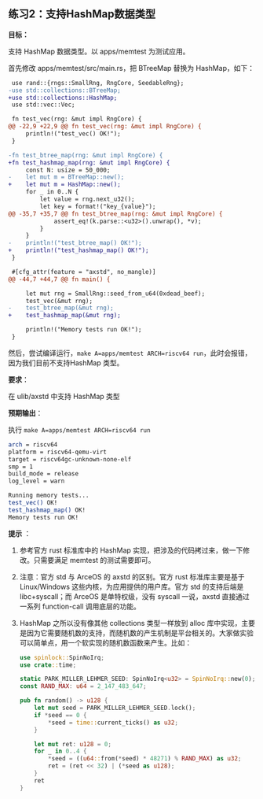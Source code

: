 ## 练习2：支持HashMap数据类型



**目标：**

支持 HashMap 数据类型。以 apps/memtest 为测试应用。

首先修改 apps/memtest/src/main.rs，把 BTreeMap 替换为 HashMap，如下：

```diff
 use rand::{rngs::SmallRng, RngCore, SeedableRng};
-use std::collections::BTreeMap;
+use std::collections::HashMap;
 use std::vec::Vec;

 fn test_vec(rng: &mut impl RngCore) {
@@ -22,9 +22,9 @@ fn test_vec(rng: &mut impl RngCore) {
     println!("test_vec() OK!");
 }

-fn test_btree_map(rng: &mut impl RngCore) {
+fn test_hashmap_map(rng: &mut impl RngCore) {
     const N: usize = 50_000;
-    let mut m = BTreeMap::new();
+    let mut m = HashMap::new();
     for _ in 0..N {
         let value = rng.next_u32();
         let key = format!("key_{value}");
@@ -35,7 +35,7 @@ fn test_btree_map(rng: &mut impl RngCore) {
             assert_eq!(k.parse::<u32>().unwrap(), *v);
         }
     }
-    println!("test_btree_map() OK!");
+    println!("test_hashmap_map() OK!");
 }

 #[cfg_attr(feature = "axstd", no_mangle)]
@@ -44,7 +44,7 @@ fn main() {

     let mut rng = SmallRng::seed_from_u64(0xdead_beef);
     test_vec(&mut rng);
-    test_btree_map(&mut rng);
+    test_hashmap_map(&mut rng);

     println!("Memory tests run OK!");
 }
```

然后，尝试编译运行，`make A=apps/memtest ARCH=riscv64 run`，此时会报错，因为我们目前不支持HashMap 类型。



**要求**：

在 ulib/axstd 中支持 HashMap 类型



**预期输出**：

执行 `make A=apps/memtest ARCH=riscv64 run`

```sh
arch = riscv64
platform = riscv64-qemu-virt
target = riscv64gc-unknown-none-elf
smp = 1
build_mode = release
log_level = warn

Running memory tests...
test_vec() OK!
test_hashmap_map() OK!
Memory tests run OK!
```



**提示** ：

1. 参考官方 rust 标准库中的 HashMap 实现，把涉及的代码拷过来，做一下修改。只需要满足 memtest 的测试需要即可。

2. 注意：官方 std 与 ArceOS 的 axstd 的区别。官方 rust 标准库主要是基于 Linux/Windows 这些内核，为应用提供的用户库。官方 std 的支持后端是 libc+syscall；而 ArceOS 是单特权级，没有 syscall 一说，axstd 直接通过一系列 function-call 调用底层的功能。

3. HashMap 之所以没有像其他 collections 类型一样放到 alloc 库中实现，主要是因为它需要随机数的支持，而随机数的产生机制是平台相关的。大家做实验可以简单点，用一个软实现的随机数函数来产生。比如：

   ```rust
   use spinlock::SpinNoIrq;
   use crate::time;
   
   static PARK_MILLER_LEHMER_SEED: SpinNoIrq<u32> = SpinNoIrq::new(0);
   const RAND_MAX: u64 = 2_147_483_647;
   
   pub fn random() -> u128 {
       let mut seed = PARK_MILLER_LEHMER_SEED.lock();
       if *seed == 0 {
           *seed = time::current_ticks() as u32;
       }
   
       let mut ret: u128 = 0;
       for _ in 0..4 {
           *seed = ((u64::from(*seed) * 48271) % RAND_MAX) as u32;
           ret = (ret << 32) | (*seed as u128);
       }
       ret
   }
   ```



<script src="https://utteranc.es/client.js"
        repo="OSLearning365/blog-issues"
        issue-term="pathname"
        theme="github-light"
        crossorigin="anonymous"
        async>
</script>
